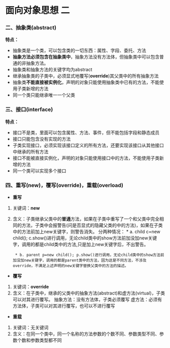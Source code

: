 # 面向对象思想 二

### 二、抽象类(abstract)
**特点：**
- 抽象类是一个类，可以包含类的一切东西：属性、字段、委托、方法
- **抽象方法必须包含在抽象类中**，抽象方法没有方法体，但抽象类中可以包含普通的非抽象方法。
- 抽象类和抽象方法的关键字均为abstract
- 继承抽象类的子类中，必须显式地覆写(**override**)其父类中的所有抽象方法
- 抽象类**不能直接被实例化**，声明的对象只能使用抽象类中已有的方法，不能使用子类新增的方法
- 同一个类只能继承唯一一个父类

### 三、接口(interface)
**特点：**
- 接口不是类，里面可以包含属性、方法、事件，但不能包括字段和静态成员
- 接口只能包含没有实现的方法
- 子类实现接口，必须实现该接口定义的所有方法，还要实现该接口从其他接口中继承的所有方法
- 接口不能被直接实例化，声明的对象只能使用接口中的方法，不能使用子类新增的方法
- 同一个类可以实现多个接口

### 四、重写(new)，覆写(override)，重载(overload)
- **重写**
1. 关键词：**new**
2. 含义：子类继承父类中的**普通**方法，如果在子类中重写了一个和父类中完全相同的方法，子类中会报警告(问是否显式的隐藏父类的中的方法)，如果在子类中的方法前加上new关键字，则警告消失。
分两种情况：
		* a. child c=new child(); c.show()进行调用，无论child类中的show方法前加没加new关键字，调用的都是child类中的方法,只是加上new关键字后，不出警告。

		* b. parent p=new child(); p.show()进行调用，无论child类中的show方法前加没加new关键字，调用的都是parent类中的方法，因为这是不同方法，不涉及override，不满足上述声明的new关键字替换父类中的方法的描述。

- **覆写**
1. 关键词：**override**
2. 含义：在子类中，继承的父类中的抽象方法(abstract)和虚方法(virtual)，子类可以对其进行覆写。
	抽象方法：没有方法体，子类必须覆写
	虚方法：必须有方法体，子类可以对其进行覆写，也可以不进行覆写

- **重载**
1. 关键词：无关键词
2. 含义：在同一个类中，同一个名称的方法参数的个数不同、参数类型不同、参数个数和参数类型都不同
